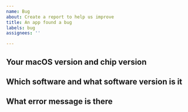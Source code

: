 ```yaml
---
name: Bug
about: Create a report to help us improve
title: An app found a bug
labels: bug
assignees: ''

---
```


**Your macOS version and chip version**
-

**Which software and what software version is it**
-

**What error message is there**
-

